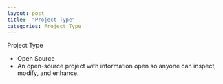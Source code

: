 ```yaml
---
layout: post
title:  "Project Type"
categories: Project Type
---
```

Project Type
+ Open Source
+ An open-source project with information open so anyone can inspect, modify, and enhance. 

